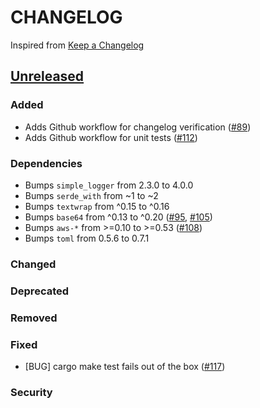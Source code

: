 # CHANGELOG
Inspired from [Keep a Changelog](https://keepachangelog.com/en/1.0.0/)

## [Unreleased]

### Added
- Adds Github workflow for changelog verification ([#89](https://github.com/opensearch-project/opensearch-rs/pull/89))
- Adds Github workflow for unit tests ([#112](https://github.com/opensearch-project/opensearch-rs/pull/112))

### Dependencies
- Bumps `simple_logger` from 2.3.0 to 4.0.0
- Bumps `serde_with` from ~1 to ~2
- Bumps `textwrap` from ^0.15 to ^0.16
- Bumps `base64` from ^0.13 to ^0.20 ([#95](https://github.com/opensearch-project/opensearch-rs/pull/95), [#105](https://github.com/opensearch-project/opensearch-rs/pull/105))
- Bumps `aws-*` from >=0.10 to >=0.53 ([#108](https://github.com/opensearch-project/opensearch-rs/pull/108))
- Bumps `toml` from 0.5.6 to 0.7.1

### Changed

### Deprecated

### Removed

### Fixed
- [BUG] cargo make test fails out of the box ([#117](https://github.com/opensearch-project/opensearch-rs/pull/117))

### Security

[Unreleased]: https://github.com/opensearch-project/opensearch-rs/compare/2.0...HEAD
